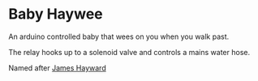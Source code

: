 # Baby Haywee
An arduino controlled baby that wees on you when you walk past.

The relay hooks up to a solenoid valve and controls a mains water hose.

Named after [James Hayward](https://twitter.com/James_M_Hayward)

